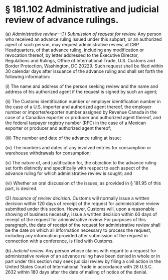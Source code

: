 # § 181.102   Administrative and judicial review of advance rulings.

(a) *Administrative review*—(1) *Submission of request for review.* Any person who received an advance ruling issued under this subpart, or an authorized agent of such person, may request administrative review, at CBP Headquarters, of that advance ruling, including any modification or revocation thereof, by letter addressed to the Executive Director, Regulations and Rulings, Office of International Trade, U.S. Customs and Border Protection, Washington, DC 20229. Such request shall be filed within 30 calendar days after issuance of the advance ruling and shall set forth the following information:


(i) The name and address of the person seeking review and the name and address of his authorized agent if the request is signed by such an agent;


(ii) The Customs identification number or employer identification number in the case of a U.S. importer and authorized agent thereof, the employer number or importer/exporter number assigned by Revenue Canada in the case of a Canadian exporter or producer and authorized agent thereof, and the federal taxpayer registry number (RFC) in the case of a Mexican exporter or producer and authorized agent thereof;


(iii) The number and date of the advance ruling at issue;


(iv) The numbers and dates of any involved entries for consumption or warehouse withdrawals for consumption;


(v) The nature of, and justification for, the objection to the advance ruling set forth distinctly and specifically with respect to each aspect of the advance ruling for which administrative review is sought; and


(vi) Whether an oral discussion of the issues, as provided in § 181.95 of this part, is desired.


(2) *Issuance of review decision.* Customs will normally issue a written decision within 120 days of receipt of the request for administrative review submitted under this section. However, Customs will, upon a reasonable showing of business necessity, issue a written decision within 60 days of receipt of the request for administrative review. For purposes of this paragraph, the date of receipt of the request for administrative review shall be the date on which all information necessary to process the request, including any information provided after submission of the request in connection with a conference, is filed with Customs.


(b) *Judicial review.* Any person whose claims with regard to a request for administrative review of an advance ruling have been denied in whole or in part under this section may seek judicial review by filing a civil action in the United States Court of International Trade in accordance with 28 U.S.C. 2632 within 180 days after the date of mailing of notice of the denial.




